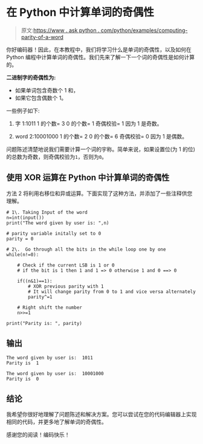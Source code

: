 # 在 Python 中计算单词的奇偶性

> 原文:[https://www . ask python . com/python/examples/computing-parity-of-a-word](https://www.askpython.com/python/examples/computing-parity-of-a-word)

你好编码器！因此，在本教程中，我们将学习什么是单词的奇偶性，以及如何在 Python 编程中计算单词的奇偶性。我们先来了解一下一个词的奇偶性是如何计算的。

**二进制字的奇偶性为:**

*   如果单词包含奇数个 1 和，
*   如果它包含偶数个 1。

一些例子如下:

1.  字 1:1011
    1 的个数= 3
    0 的个数= 1
    奇偶校验= 1 因为 1 是奇数。

2.  word 2:10001000
    1 的个数= 2
    0 的个数= 6
    奇偶校验= 0 因为 1 是偶数。

问题陈述清楚地说我们需要计算一个词的宇称。简单来说，如果设置位(为 1 的位)的总数为奇数，则奇偶校验为`1`，否则为`0`。

## 使用 XOR 运算在 Python 中计算单词的奇偶性

方法 2 将利用右移位和异或运算。下面实现了这种方法，并添加了一些注释供您理解。

```
# 1\. Taking Input of the word
n=int(input())
print("The word given by user is: ",n)

# parity variable initally set to 0
parity = 0

# 2\.  Go through all the bits in the while loop one by one
while(n!=0):

    # Check if the current LSB is 1 or 0
    # if the bit is 1 then 1 and 1 => 0 otherwise 1 and 0 ==> 0

    if((n&1)==1):
        # XOR previous parity with 1
        # It will change parity from 0 to 1 and vice versa alternately
        parity^=1

    # Right shift the number
    n>>=1

print("Parity is: ", parity)

```

## 输出

```
The word given by user is:  1011
Parity is  1

```

```
The word given by user is:  10001000
Parity is  0

```

## 结论

我希望你很好地理解了问题陈述和解决方案。您可以尝试在您的代码编辑器上实现相同的代码，并更多地了解单词的奇偶性。

感谢您的阅读！编码快乐！